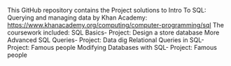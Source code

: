 This GitHub repository contains the Project solutions to Intro To SQL: Querying and managing data by Khan Academy: https://www.khanacademy.org/computing/computer-programming/sql
The coursework included:
SQL Basics- Project: Design a store database
More Advanced SQL Queries- Project: Data dig
Relational Queries in SQL- Project: Famous people
Modifying Databases with SQL- Project: Famous people
